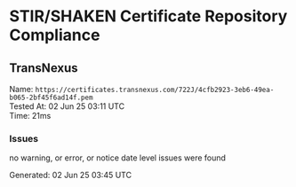 # STIR/SHAKEN Certificate Repository Compliance

## TransNexus

Name: `https://certificates.transnexus.com/722J/4cfb2923-3eb6-49ea-b065-2bf45f6ad14f.pem`\
Tested At: 02 Jun 25 03:11 UTC\
Time: 21ms

### Issues

no warning, or error, or notice date level issues were found

Generated: 02 Jun 25 03:45 UTC